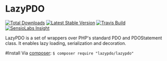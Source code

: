 LazyPDO
=======
[![Total Downloads](https://img.shields.io/packagist/dt/lazypdo/lazypdo.svg)](https://packagist.org/packages/lazypdo/lazypdo)
[![Latest Stable Version](https://img.shields.io/packagist/v/lazypdo/lazypdo.svg)](https://packagist.org/packages/lazypdo/lazypdo)
[![Travis Build](https://travis-ci.org/lazypdo/lazypdo.svg?branch=master)](https://travis-ci.org/lazypdo/lazypdo)
[![SensioLabs Insight](https://img.shields.io/sensiolabs/i/a8e74408-b0b3-45fe-a773-dc9de2a1fe9e.svg)](https://insight.sensiolabs.com/projects/a8e74408-b0b3-45fe-a773-dc9de2a1fe9e)

LazyPDO is a set of wrappers over PHP's standard PDO and PDOStatement class. It enables lazy loading, serialization and decoration.

#Install
Via [composer](https://getcomposer.org):
`$ composer require "lazypdo/lazypdo"`
